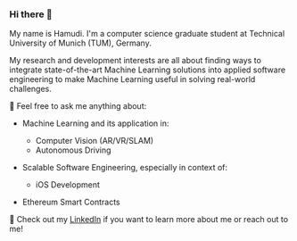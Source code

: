 ### Hi there 👋

My name is Hamudi. I'm a computer science graduate student at Technical University of Munich (TUM), Germany. 

My research and development interests are all about finding ways to integrate state-of-the-art Machine Learning solutions into applied software engineering to make Machine Learning useful in solving real-world challenges.

💬 Feel free to ask me anything about:

  * Machine Learning and its application in:
    * Computer Vision (AR/VR/SLAM)
    * Autonomous Driving
    
  * Scalable Software Engineering, especially in context of:
    * iOS Development
    
  * Ethereum Smart Contracts

🔗 Check out my [LinkedIn](https://www.linkedin.com/in/hamnaanaa/) if you want to learn more about me or reach out to me!
